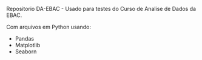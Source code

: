 
Repositorio DA-EBAC - Usado para testes do Curso de Analise de Dados da EBAC.

Com arquivos em Python usando:

*   Pandas
*   Matplotlib
*   Seaborn
